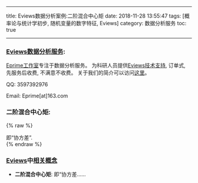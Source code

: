 
---
title: Eviews数据分析案例:二阶混合中心矩
date: 2018-11-28 13:55:47
tags: [概率论与统计学初步, 随机变量的数字特征, Eviews]
category: 数据分析服务
toc: true

---



<span></span>
<!-- more -->

### [Eviews](/tags/Eviews/)[数据分析服务](/categories/数据分析服务/):
[Eprime工作室](http://Eprime.cn/)专注于数据分析服务。
为科研人员提供[Eviews技术支持](http://Eprime.cn/2018/08/18/Eprime工作室Eviews代做服务详情/), 订单式, 先服务后收费, 不满意不收费。
关于我们的简介可以访问[这里](http://Eprime.cn/2018/08/17/关于Eprime工作室/)。

QQ: 3597392976

Email: Eprime[at]163.com



### 二阶混合中心矩:

{% raw %}
<div class="p1">即“协方差”.</div>
{% endraw %}



### [Eviews](/tags/Eviews/)中[相关概念](/categories/数据分析服务)

- **二阶混合中心矩**: 即“协方差......





